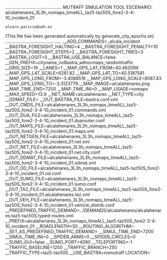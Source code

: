 .............................................
    MUTRAFF SIMULATION TOOL
    ESCENARIO: alcalahenares_3L3h_nomaps_timeALL_taz5-taz50S_fore2-3-4-10_incident_01

    alvaro.paricio@uah.es
(This file has been generated automatically by generate_city_epochs.sh)
.............................................
__ADD_COMMANDS=_alcala_incident
__BASTRA_FORESIGHT_HALTING=4
__BASTRA_FORESIGHT_PENALTY=10
__BASTRA_FORESIGHT_STEPS=2
__BASTRA_FORESIGHT_TRIES=3
__BASTRA_LOGIT=0
__BASTRA_USE_BALANCE=false
__GEN_PREFIX=cityname_noBastra_adhocmaps_randomtraffic
__GRID_SIZE=16
__LANES=1
__MAP_GPS_LAT_FROM=40.462099
__MAP_GPS_LAT_SCALE=6281.82
__MAP_GPS_LAT_TO=40.5187581
__MAP_GPS_LONG_FROM=-3.4088516
__MAP_GPS_LONG_SCALE=8087.43
__MAP_GPS_LONG_TO=-3.3123779
__MAP_IMAGE=alcalahenares.png
__MAP_TIME_END=7200
__MAP_TIME_INI=0
__MAP_USAGE=nomaps
__MAX_SPEED=13.9
__NET_NAME=alcalahenares
__NET_TYPE=city
__ODMAT_FILE=
__OUT_BASTRA_FILE=bastra.conf.xml
__OUT_CMDS_FILE=alcalahenares_3L3h_nomaps_timeALL_taz5-taz50S_fore2-3-4-10_incident_01.commands.xml
__OUT_DUA_FILE=alcalahenares_3L3h_nomaps_timeALL_taz5-taz50S_fore2-3-4-10_incident_01.duarouter.conf
__OUT_MAPS_FILE=alcalahenares_3L3h_nomaps_timeALL_taz5-taz50S_fore2-3-4-10_incident_01.maps.xml
__OUT_NETGEN_FILE=alcalahenares_3L3h_nomaps_timeALL_taz5-taz50S_fore2-3-4-10_incident_01.net.xml
__OUT_NET_FILE=alcalahenares_3L3h_nomaps_timeALL_taz5-taz50S_fore2-3-4-10_incident_01.net.city.conf
__OUT_ODMAT_FILE=alcalahenares_3L3h_nomaps_timeALL_taz5-taz50S_fore2-3-4-10_incident_01.odmat.xml
__OUT_OD_FILE=alcalahenares_3L3h_nomaps_timeALL_taz5-taz50S_fore2-3-4-10_incident_01.od.conf
__OUT_SUMO_FILE=alcalahenares_3L3h_nomaps_timeALL_taz5-taz50S_fore2-3-4-10_incident_01.sumo.conf
__OUT_TAZ_FILE=alcalahenares_3L3h_nomaps_timeALL_taz5-taz50S_fore2-3-4-10_incident_01.alcalahenares.taz.xml
__OUT_VEH_FILE=alcalahenares_3L3h_nomaps_timeALL_taz5-taz50S_fore2-3-4-10_incident_01.vehicle_distrib.conf
__PREDEFINED_TRAFFIC_DEMAND=../DEMANDS/alcalahenares/alcalahenares.taz5-taz50S.typed-routes.xml
__PREFIX=alcalahenares_3L3h_nomaps_timeALL_taz5-taz50S_fore2-3-4-10_incident_01
__ROADLENGTH=50
__ROUTING_ALGORITHM=
__SET_AS_PREDEFINED_TRAFFIC_DEMAND=
__SIMUL_TIME_END=7200
__SIMUL_TIME_INI=0
__SPIDER_ARMS=0
__SPIDER_CIRCLES=0
__SUMO_GUI=false
__SUMO_PORT=4090
__TELEPORTING=-1
__TRAFFIC_BASELINE=1250
__TRAFFIC_BRANCH=250
__TRAFFIC_TYPE=taz5-taz50S
__USE_BASTRA=nomutraff
LOCATION=    <location netOffset="-465343.12,-4479111.07" convBoundary="0.00,0.00,8087.43,6281.82" origBoundary="-3.408842,40.462103,-3.312420,40.518754" projParameter="+proj=utm +zone=30 +ellps=WGS84 +datum=WGS84 +units=m +no_defs"/>
